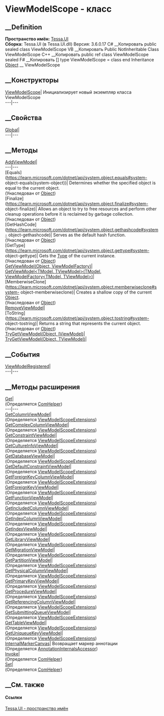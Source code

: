 # ViewModelScope - класс
##  __Definition
 **Пространство имён:** [Tessa.UI](N_Tessa_UI.htm)  
 **Сборка:** Tessa.UI (в Tessa.UI.dll) Версия: 3.6.0.17
C# __Копировать
     public sealed class ViewModelScope
VB __Копировать
     Public NotInheritable Class ViewModelScope
C++ __Копировать
     public ref class ViewModelScope sealed
F# __Копировать
     [<SealedAttribute>]
    type ViewModelScope = class end
Inheritance
    [Object](https://learn.microsoft.com/dotnet/api/system.object) __ ViewModelScope
##  __Конструкторы
[ViewModelScope](M_Tessa_UI_ViewModelScope__ctor.htm)| Инициализирует новый
экземпляр класса ViewModelScope  
---|---  
##  __Свойства
[Global](P_Tessa_UI_ViewModelScope_Global.htm)|  
---|---  
## __Методы
[AddViewModel](M_Tessa_UI_ViewModelScope_AddViewModel.htm)|  
---|---  
[Equals](https://learn.microsoft.com/dotnet/api/system.object.equals#system-
object-equals\(system-object\))| Determines whether the specified object is
equal to the current object.  
(Унаследован от
[Object](https://learn.microsoft.com/dotnet/api/system.object))  
[Finalize](https://learn.microsoft.com/dotnet/api/system.object.finalize#system-
object-finalize)| Allows an object to try to free resources and perform other
cleanup operations before it is reclaimed by garbage collection.  
(Унаследован от
[Object](https://learn.microsoft.com/dotnet/api/system.object))  
[GetHashCode](https://learn.microsoft.com/dotnet/api/system.object.gethashcode#system-
object-gethashcode)| Serves as the default hash function.  
(Унаследован от
[Object](https://learn.microsoft.com/dotnet/api/system.object))  
[GetType](https://learn.microsoft.com/dotnet/api/system.object.gettype#system-
object-gettype)| Gets the
[Type](https://learn.microsoft.com/dotnet/api/system.type) of the current
instance.  
(Унаследован от
[Object](https://learn.microsoft.com/dotnet/api/system.object))  
[GetViewModel(Object,
ViewModelFactory)](M_Tessa_UI_ViewModelScope_GetViewModel.htm)|  
[GetViewModel<TModel, TViewModel>(TModel, ViewModelFactory<TModel,
TViewModel>)](M_Tessa_UI_ViewModelScope_GetViewModel__2.htm)|  
[MemberwiseClone](https://learn.microsoft.com/dotnet/api/system.object.memberwiseclone#system-
object-memberwiseclone)| Creates a shallow copy of the current
[Object](https://learn.microsoft.com/dotnet/api/system.object).  
(Унаследован от
[Object](https://learn.microsoft.com/dotnet/api/system.object))  
[RemoveViewModel](M_Tessa_UI_ViewModelScope_RemoveViewModel.htm)|  
[ToString](https://learn.microsoft.com/dotnet/api/system.object.tostring#system-
object-tostring)| Returns a string that represents the current object.  
(Унаследован от
[Object](https://learn.microsoft.com/dotnet/api/system.object))  
[TryGetViewModel(Object,
IViewModel)](M_Tessa_UI_ViewModelScope_TryGetViewModel.htm)|  
[TryGetViewModel<TViewModel>(Object,
TViewModel)](M_Tessa_UI_ViewModelScope_TryGetViewModel__1.htm)|  
## __События
[ViewModelRegistered](E_Tessa_UI_ViewModelScope_ViewModelRegistered.htm)|  
---|---  
## __Методы расширения
[Get](M_Tessa_Extensions_Default_Client_EDS_ComHelper_Get.htm)|  
(Определяется
[ComHelper](T_Tessa_Extensions_Default_Client_EDS_ComHelper.htm))  
---|---  
[GetColumnViewModel](M_Tessa_UI_Scheme_ViewModelScopeExtensions_GetColumnViewModel.htm)|  
(Определяется
[ViewModelScopeExtensions](T_Tessa_UI_Scheme_ViewModelScopeExtensions.htm))  
[GetComplexColumnViewModel](M_Tessa_UI_Scheme_ViewModelScopeExtensions_GetComplexColumnViewModel.htm)|  
(Определяется
[ViewModelScopeExtensions](T_Tessa_UI_Scheme_ViewModelScopeExtensions.htm))  
[GetConstraintViewModel](M_Tessa_UI_Scheme_ViewModelScopeExtensions_GetConstraintViewModel.htm)|  
(Определяется
[ViewModelScopeExtensions](T_Tessa_UI_Scheme_ViewModelScopeExtensions.htm))  
[GetCultureInfoViewModel](M_Tessa_UI_Localization_ViewModelScopeExtensions_GetCultureInfoViewModel.htm)|  
(Определяется
[ViewModelScopeExtensions](T_Tessa_UI_Localization_ViewModelScopeExtensions.htm))  
[GetDatabaseViewModel](M_Tessa_UI_Scheme_ViewModelScopeExtensions_GetDatabaseViewModel.htm)|  
(Определяется
[ViewModelScopeExtensions](T_Tessa_UI_Scheme_ViewModelScopeExtensions.htm))  
[GetDefaultConstraintViewModel](M_Tessa_UI_Scheme_ViewModelScopeExtensions_GetDefaultConstraintViewModel.htm)|  
(Определяется
[ViewModelScopeExtensions](T_Tessa_UI_Scheme_ViewModelScopeExtensions.htm))  
[GetForeignKeyColumnViewModel](M_Tessa_UI_Scheme_ViewModelScopeExtensions_GetForeignKeyColumnViewModel.htm)|  
(Определяется
[ViewModelScopeExtensions](T_Tessa_UI_Scheme_ViewModelScopeExtensions.htm))  
[GetForeignKeyViewModel](M_Tessa_UI_Scheme_ViewModelScopeExtensions_GetForeignKeyViewModel.htm)|  
(Определяется
[ViewModelScopeExtensions](T_Tessa_UI_Scheme_ViewModelScopeExtensions.htm))  
[GetFunctionViewModel](M_Tessa_UI_Scheme_ViewModelScopeExtensions_GetFunctionViewModel.htm)|  
(Определяется
[ViewModelScopeExtensions](T_Tessa_UI_Scheme_ViewModelScopeExtensions.htm))  
[GetIncludedColumnViewModel](M_Tessa_UI_Scheme_ViewModelScopeExtensions_GetIncludedColumnViewModel.htm)|  
(Определяется
[ViewModelScopeExtensions](T_Tessa_UI_Scheme_ViewModelScopeExtensions.htm))  
[GetIndexColumnViewModel](M_Tessa_UI_Scheme_ViewModelScopeExtensions_GetIndexColumnViewModel.htm)|  
(Определяется
[ViewModelScopeExtensions](T_Tessa_UI_Scheme_ViewModelScopeExtensions.htm))  
[GetIndexViewModel](M_Tessa_UI_Scheme_ViewModelScopeExtensions_GetIndexViewModel.htm)|  
(Определяется
[ViewModelScopeExtensions](T_Tessa_UI_Scheme_ViewModelScopeExtensions.htm))  
[GetLibraryViewModel](M_Tessa_UI_Localization_ViewModelScopeExtensions_GetLibraryViewModel.htm)|  
(Определяется
[ViewModelScopeExtensions](T_Tessa_UI_Localization_ViewModelScopeExtensions.htm))  
[GetMigrationViewModel](M_Tessa_UI_Scheme_ViewModelScopeExtensions_GetMigrationViewModel.htm)|  
(Определяется
[ViewModelScopeExtensions](T_Tessa_UI_Scheme_ViewModelScopeExtensions.htm))  
[GetPartitionViewModel](M_Tessa_UI_Scheme_ViewModelScopeExtensions_GetPartitionViewModel.htm)|  
(Определяется
[ViewModelScopeExtensions](T_Tessa_UI_Scheme_ViewModelScopeExtensions.htm))  
[GetPhysicalColumnViewModel](M_Tessa_UI_Scheme_ViewModelScopeExtensions_GetPhysicalColumnViewModel.htm)|  
(Определяется
[ViewModelScopeExtensions](T_Tessa_UI_Scheme_ViewModelScopeExtensions.htm))  
[GetPrimaryKeyViewModel](M_Tessa_UI_Scheme_ViewModelScopeExtensions_GetPrimaryKeyViewModel.htm)|  
(Определяется
[ViewModelScopeExtensions](T_Tessa_UI_Scheme_ViewModelScopeExtensions.htm))  
[GetProcedureViewModel](M_Tessa_UI_Scheme_ViewModelScopeExtensions_GetProcedureViewModel.htm)|  
(Определяется
[ViewModelScopeExtensions](T_Tessa_UI_Scheme_ViewModelScopeExtensions.htm))  
[GetReferencingColumnViewModel](M_Tessa_UI_Scheme_ViewModelScopeExtensions_GetReferencingColumnViewModel.htm)|  
(Определяется
[ViewModelScopeExtensions](T_Tessa_UI_Scheme_ViewModelScopeExtensions.htm))  
[GetSubmittingQueueViewModel](M_Tessa_UI_Scheme_ViewModelScopeExtensions_GetSubmittingQueueViewModel.htm)|  
(Определяется
[ViewModelScopeExtensions](T_Tessa_UI_Scheme_ViewModelScopeExtensions.htm))  
[GetTableViewModel](M_Tessa_UI_Scheme_ViewModelScopeExtensions_GetTableViewModel.htm)|  
(Определяется
[ViewModelScopeExtensions](T_Tessa_UI_Scheme_ViewModelScopeExtensions.htm))  
[GetUniqueueKeyViewModel](M_Tessa_UI_Scheme_ViewModelScopeExtensions_GetUniqueueKeyViewModel.htm)|  
(Определяется
[ViewModelScopeExtensions](T_Tessa_UI_Scheme_ViewModelScopeExtensions.htm))  
[InternalMarkerCanvas](M_Tessa_UI_Views_Charting_Annotations_AnnotationInternalsAccessor_InternalMarkerCanvas.htm)|
Возвращает маркер аннотации  
(Определяется
[AnnotationInternalsAccessor](T_Tessa_UI_Views_Charting_Annotations_AnnotationInternalsAccessor.htm))  
[Invoke](M_Tessa_Extensions_Default_Client_EDS_ComHelper_Invoke.htm)|  
(Определяется
[ComHelper](T_Tessa_Extensions_Default_Client_EDS_ComHelper.htm))  
[Set](M_Tessa_Extensions_Default_Client_EDS_ComHelper_Set.htm)|  
(Определяется
[ComHelper](T_Tessa_Extensions_Default_Client_EDS_ComHelper.htm))  
##  __См. также
#### Ссылки
[Tessa.UI - пространство имён](N_Tessa_UI.htm)
